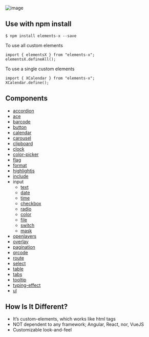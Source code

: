 
![image](https://user-images.githubusercontent.com/1437734/100136034-78959200-2e58-11eb-8125-260b78054a10.png)

## Use with npm install
```
$ npm install elements-x --save
```
To use all custom elements
```
import { elementsX } from "elements-x";
elementsX.defineAll();
```

To use a single custom elements
```
import { XCalendar } from "elements-x";
XCalendar.define();
```
## Components
* [accordion](https://elements-x.com/component/accordion)
* [ace](https://elements-x.com/component/ace)
* [barcode](https://elements-x.com/component/barcode) 
* [button](https://elements-x.com/component/button) 
* [calendar](https://elements-x.com/component/calendar) 
* [carousel](https://elements-x.com/component/carousel) 
* [clipboard](https://elements-x.com/component/clipboard)
* [clock](https://elements-x.com/component/clock)
* [color-picker](https://elements-x.com/component/color-picker) 
* [flag](https://elements-x.com/component/flag) 
* [format](https://elements-x.com/component/format)
* [highlightjs](https://elements-x.com/component/highlightjs)
* [include](https://elements-x.com/component/include)
* input 
  * [text](https://elements-x.com/component/input/text)
  * [date](https://elements-x.com/component/input/date)
  * [time](https://elements-x.com/component/input/time)
  * [checkbox](https://elements-x.com/component/input/checkbox)
  * [radio](https://elements-x.com/component/input/radio)
  * [color](https://elements-x.com/component/input/color)
  * [file](https://elements-x.com/component/input/file)
  * [switch](https://elements-x.com/component/input/switch)
  * [mask](https://elements-x.com/component/input/mask)
* [openlayers](https://elements-x.com/component/openlayers)
* [overlay](https://elements-x.com/component/overlay)
* [pagination](https://elements-x.com/component/pagination)
* [qrcode](https://elements-x.com/component/qrcode)
* [route](https://elements-x.com/component/route)
* [select](https://elements-x.com/component/select)
* [table](https://elements-x.com/component/table)
* [tabs](https://elements-x.com/component/tabs)
* [tooltip](https://elements-x.com/component/tooltip)
* [typing-effect](https://elements-x.com/component/typing-effect)
* [ul](https://elements-x.com/component/ul)

## How Is It Different?
* It’s custom-elements, which works like html tags
* NOT dependent to any framework; Angular, React, nor, VueJS
* Customizable look-and-feel
